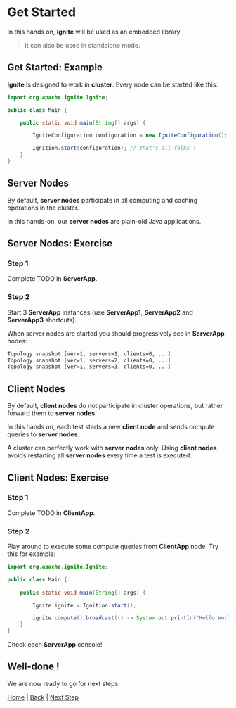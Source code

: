 # Get Started

In this hands on, **Ignite** will be used as an embedded library.
>It can also be used in standalone mode.

## Get Started: Example

**Ignite** is designed to work in **cluster**. Every node can be started like this:

```java
import org.apache.ignite.Ignite;

public class Main {

    public static void main(String[] args) {

        IgniteConfiguration configuration = new IgniteConfiguration();

        Ignition.start(configuration); // that's all folks !
    }
}
```

## Server Nodes

By default, **server nodes** participate in all computing and caching operations in the cluster.

In this hands-on, our **server nodes** are plain-old Java applications.

## Server Nodes: Exercise

### Step 1
Complete TODO in **ServerApp**.

### Step 2
Start 3 **ServerApp** instances (use **ServerApp1**, **ServerApp2** and **ServerApp3** shortcuts).

When server nodes are started you should progressively see in **ServerApp** nodes:

```bash
Topology snapshot [ver=1, servers=1, clients=0, ...]
Topology snapshot [ver=1, servers=2, clients=0, ...]
Topology snapshot [ver=1, servers=3, clients=0, ...]
```

## Client Nodes

By default, **client nodes** do not participate in cluster operations, but rather forward them to **server nodes**.

In this hands on, each test starts a new **client node** and sends compute queries to **server nodes**.

A cluster can perfectly work with **server nodes** only. Using **client nodes** avoids restarting all **server nodes** every time a test is executed. 

## Client Nodes: Exercise

### Step 1
Complete TODO in **ClientApp**.

### Step 2
Play around to execute some compute queries from **ClientApp** node. Try this for example:
```java
import org.apache.ignite.Ignite;

public class Main {
    
    public static void main(String[] args) {

        Ignite ignite = Ignition.start();

        ignite.compute().broadcast(() -> System.out.println("Hello World"));
    }
}
```
Check each **ServerApp** console!

## Well-done !

We are now ready to go for next steps.

[Home](../readme.md) | [Back](./introduction.md) | [Next Step](./part1_compute-grid.md)

